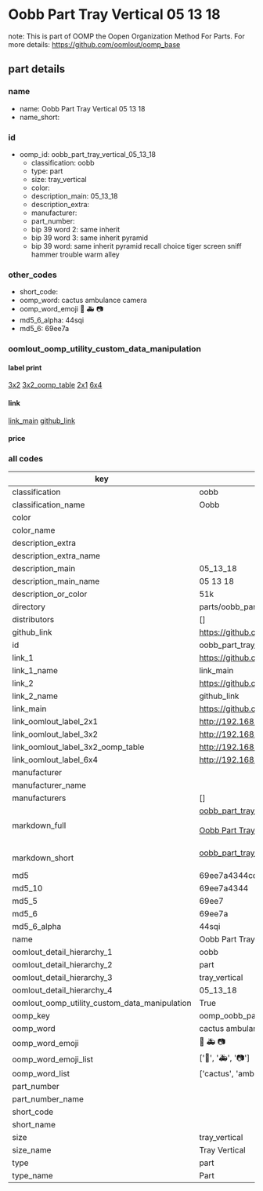 # Oobb Part Tray Vertical 05 13 18  

note: This is part of OOMP the Oopen Organization Method For Parts. For more details: https://github.com/oomlout/oomp_base

##  part details





### name
* name: Oobb Part Tray Vertical 05 13 18
* name_short: 
### id
* oomp_id: oobb_part_tray_vertical_05_13_18
  * classification: oobb
  * type: part
  * size: tray_vertical
  * color: 
  * description_main: 05_13_18
  * description_extra: 
  * manufacturer: 
  * part_number: 
  * bip 39 word 2: same inherit
  * bip 39 word 3: same inherit pyramid
  * bip 39 word: same inherit pyramid recall choice tiger screen sniff hammer trouble warm alley

### other_codes
* short_code: 
* oomp_word: cactus ambulance camera
* oomp_word_emoji :cactus: :ambulance: :camera:
* md5_6_alpha: 44sqi
* md5_6: 69ee7a






### oomlout_oomp_utility_custom_data_manipulation
#### label print
[3x2](http://192.168.1.245:1112/?label=oomp%2044sqi)
[3x2_oomp_table](http://192.168.1.107:1112/?label=oomp%2044sqi)
[2x1](http://192.168.1.242:1112/?label=oomp%2044sqi)
[6x4](http://192.168.1.55:1112/?label=oomp%2044sqi)    

#### link

[link_main](https://github.com/oomlout/oomlout_oomp_current_version_messy/tree/main/parts/oobb_part_tray_vertical_05_13_18) [github_link](https://github.com/oomlout/oomlout_oomp_part_src/tree/main/parts/oobb_part_tray_vertical_05_13_18)                             

#### price







### all codes 
| key | value |  
| --- | --- |  
| classification | oobb |  
| classification_name | Oobb |  
| color |  |  
| color_name |  |  
| description_extra |  |  
| description_extra_name |  |  
| description_main | 05_13_18 |  
| description_main_name | 05 13 18 |  
| description_or_color | 51k |  
| directory | parts/oobb_part_tray_vertical_05_13_18 |  
| distributors | [] |  
| github_link | https://github.com/oomlout/oomlout_oomp_part_src/tree/main/parts/oobb_part_tray_vertical_05_13_18 |  
| id | oobb_part_tray_vertical_05_13_18 |  
| link_1 | https://github.com/oomlout/oomlout_oomp_current_version_messy/tree/main/parts/oobb_part_tray_vertical_05_13_18 |  
| link_1_name | link_main |  
| link_2 | https://github.com/oomlout/oomlout_oomp_part_src/tree/main/parts/oobb_part_tray_vertical_05_13_18 |  
| link_2_name | github_link |  
| link_main | https://github.com/oomlout/oomlout_oomp_current_version_messy/tree/main/parts/oobb_part_tray_vertical_05_13_18 |  
| link_oomlout_label_2x1 | http://192.168.1.242:1112/?label=oomp%2044sqi |  
| link_oomlout_label_3x2 | http://192.168.1.245:1112/?label=oomp%2044sqi |  
| link_oomlout_label_3x2_oomp_table | http://192.168.1.107:1112/?label=oomp%2044sqi |  
| link_oomlout_label_6x4 | http://192.168.1.55:1112/?label=oomp%2044sqi |  
| manufacturer |  |  
| manufacturer_name |  |  
| manufacturers | [] |  
| markdown_full | [oobb_part_tray_vertical_05_13_18](https://github.com/oomlout/oomlout_oomp_current_version_messy/tree/main/parts/oobb_part_tray_vertical_05_13_18)<br>[](https://github.com/oomlout/oomlout_oomp_current_version_messy/tree/main/parts/oobb_part_tray_vertical_05_13_18)<br>[Oobb Part Tray Vertical 05 13 18](https://github.com/oomlout/oomlout_oomp_current_version_messy/tree/main/parts/oobb_part_tray_vertical_05_13_18)<br><br> |  
| markdown_short | [oobb_part_tray_vertical_05_13_18](https://github.com/oomlout/oomlout_oomp_current_version_messy/tree/main/parts/oobb_part_tray_vertical_05_13_18)<br><br> |  
| md5 | 69ee7a4344cd783387941b375e1cf5f7 |  
| md5_10 | 69ee7a4344 |  
| md5_5 | 69ee7 |  
| md5_6 | 69ee7a |  
| md5_6_alpha | 44sqi |  
| name | Oobb Part Tray Vertical 05 13 18 |  
| oomlout_detail_hierarchy_1 | oobb |  
| oomlout_detail_hierarchy_2 | part |  
| oomlout_detail_hierarchy_3 | tray_vertical |  
| oomlout_detail_hierarchy_4 | 05_13_18 |  
| oomlout_oomp_utility_custom_data_manipulation | True |  
| oomp_key | oomp_oobb_part_tray_vertical_05_13_18 |  
| oomp_word | cactus ambulance camera |  
| oomp_word_emoji | :cactus: :ambulance: :camera: |  
| oomp_word_emoji_list | [':cactus:', ':ambulance:', ':camera:'] |  
| oomp_word_list | ['cactus', 'ambulance', 'camera'] |  
| part_number |  |  
| part_number_name |  |  
| short_code |  |  
| short_name |  |  
| size | tray_vertical |  
| size_name | Tray Vertical |  
| type | part |  
| type_name | Part |  

